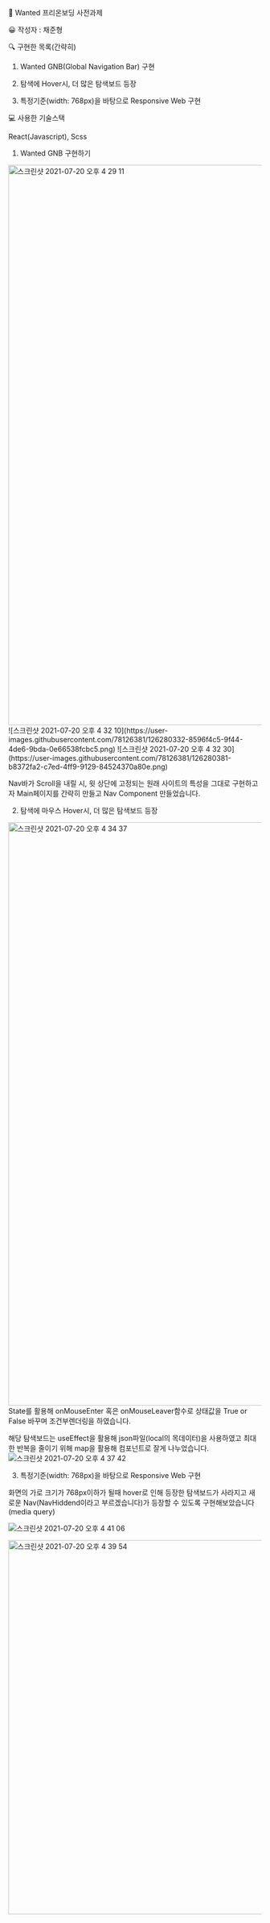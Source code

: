 📌 Wanted 프리온보딩 사전과제

😀 작성자 : 채준형

🔍 구현한 목록(간략히)

  1. Wanted GNB(Global Navigation Bar) 구현

  2. 탐색에 Hover시, 더 많은 탐색보드 등장

  3. 특정기준(width: 768px)을 바탕으로 Responsive Web 구현
  
💻 사용한 기술스택

React(Javascript), Scss



1. Wanted GNB 구현하기
<img width="1112" alt="스크린샷 2021-07-20 오후 4 29 11" src="https://user-images.githubusercontent.com/78126381/126280128-d60e87a5-eaad-46ff-a578-1c71f62ecf29.png">
![스크린샷 2021-07-20 오후 4 32 10](https://user-images.githubusercontent.com/78126381/126280332-8596f4c5-9f44-4de6-9bda-0e66538fcbc5.png)
![스크린샷 2021-07-20 오후 4 32 30](https://user-images.githubusercontent.com/78126381/126280381-b8372fa2-c7ed-4ff9-9129-84524370a80e.png)

Nav바가 Scroll을 내릴 시, 윗 상단에 고정되는 원래 사이트의 특성을 그대로 구현하고자 Main페이지를 간략히 만들고 Nav Component 만들었습니다.

2. 탐색에 마우스 Hover시, 더 많은 탐색보드 등장
<img width="1158" alt="스크린샷 2021-07-20 오후 4 34 37" src="https://user-images.githubusercontent.com/78126381/126280680-e5e668e4-cebc-467d-8dbb-728a36d56a53.png">
State를 활용해 onMouseEnter 혹은 onMouseLeaver함수로 상태값을 True or False 바꾸며 조건부렌더링을 하였습니다.

해당 탐색보드는 useEffect을 활용해 json파일(local의 목데이터)을 사용하였고 최대한 반복을 줄이기 위해 map을 활용해 컴포넌트로 잘게 나누었습니다.
![스크린샷 2021-07-20 오후 4 37 42](https://user-images.githubusercontent.com/78126381/126281083-c67fb242-1d74-45ef-993b-f7704ca64c55.png)

 3. 특정기준(width: 768px)을 바탕으로 Responsive Web 구현
 
 화면의 가로 크기가 768px이하가 될때 hover로 인해 등장한 탐색보드가 사라지고 새로운 Nav(NavHiddend이라고 부르겠습니다)가 등장할 수 있도록 구현해보았습니다(media query)
 
 ![스크린샷 2021-07-20 오후 4 41 06](https://user-images.githubusercontent.com/78126381/126281521-5847c1a9-ba10-41f5-8d10-dd9e87566393.png)

<img width="743" alt="스크린샷 2021-07-20 오후 4 39 54" src="https://user-images.githubusercontent.com/78126381/126281378-ae8c1a22-8732-4a99-a130-40ce950449f2.png">

